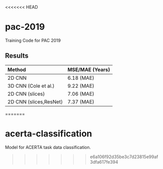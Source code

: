 <<<<<<< HEAD
# pac-2019
Training Code for PAC 2019

## Results


| Method                 | MSE/MAE (Years)|
|:-----------------------|----------------|
| 2D CNN                 |  6.18  (MAE)   |
| 3D CNN (Cole et al.)   |  9.22 (MAE)   |
| 2D CNN (slices)        |  7.06  (MAE)   |
| 2D CNN (slices,ResNet) |  7.37  (MAE)   |
=======
# acerta-classification
Model for ACERTA task data classification.
>>>>>>> e6a106f92d35be3c7d23815e99af3dfa617fe394
